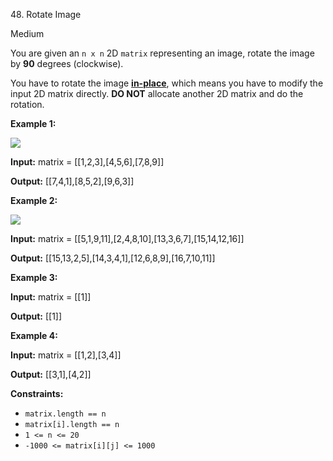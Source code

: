 ﻿48\. Rotate Image

Medium

You are given an `n x n` 2D `matrix` representing an image, rotate the image by **90** degrees (clockwise).

You have to rotate the image [**in-place**](https://en.wikipedia.org/wiki/In-place_algorithm), which means you have to modify the input 2D matrix directly. **DO NOT** allocate another 2D matrix and do the rotation.

**Example 1:**

![](https://assets.leetcode.com/uploads/2020/08/28/mat1.jpg)

**Input:** matrix = \[\[1,2,3\],\[4,5,6\],\[7,8,9\]\]

**Output:** \[\[7,4,1\],\[8,5,2\],\[9,6,3\]\] 

**Example 2:**

![](https://assets.leetcode.com/uploads/2020/08/28/mat2.jpg)

**Input:** matrix = \[\[5,1,9,11\],\[2,4,8,10\],\[13,3,6,7\],\[15,14,12,16\]\]

**Output:** \[\[15,13,2,5\],\[14,3,4,1\],\[12,6,8,9\],\[16,7,10,11\]\] 

**Example 3:**

**Input:** matrix = \[\[1\]\]

**Output:** \[\[1\]\] 

**Example 4:**

**Input:** matrix = \[\[1,2\],\[3,4\]\]

**Output:** \[\[3,1\],\[4,2\]\] 

**Constraints:**

*   `matrix.length == n`
*   `matrix[i].length == n`
*   `1 <= n <= 20`
*   `-1000 <= matrix[i][j] <= 1000`